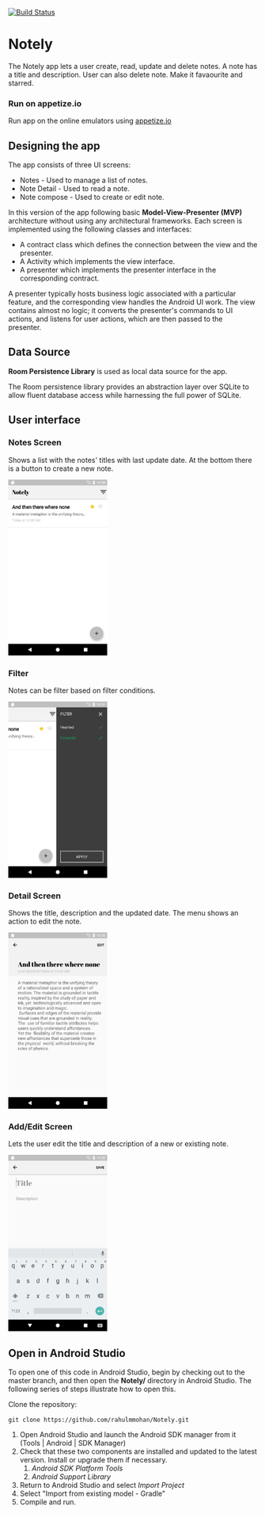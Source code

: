 [![Build Status](https://travis-ci.org/rahulmmohan/Notely.svg?branch=master)](https://travis-ci.org/rahulmmohan/Notely)

# Notely
The Notely app lets a user create, read, update and delete notes. A note has a title and description. User can also delete note.
Make it favaourite and starred.

### Run on appetize.io
Run app on the online emulators using [appetize.io](https://appetize.io/embed/12xmraz9deb1n1pbr66q87f1c8?device=nexus5&scale=75&orientation=portrait&osVersion=7.1)

## Designing the app
The app consists of three UI screens:

* Notes - Used to manage a list of notes.
* Note Detail - Used to read a note.
* Note compose - Used to create or edit note.

In this version of the app following basic **Model-View-Presenter (MVP)** architecture without using any architectural frameworks.
Each screen is implemented using the following classes and interfaces:

* A contract class which defines the connection between the view and the presenter.
* A Activity which implements the view interface.
* A presenter which implements the presenter interface in the corresponding contract.

A presenter typically hosts business logic associated with a particular feature, and the corresponding view handles the Android UI work. The view contains almost no logic; it converts the presenter's commands to UI actions, and listens for user actions, which are then passed to the presenter.

## Data Source
**Room Persistence Library** is used as local data source for the app.

The Room persistence library provides an abstraction layer over SQLite to allow fluent database access while harnessing the full power of SQLite.

## User interface

### Notes Screen
Shows a list with the notes' titles with last update date. At the bottom there is a button to create a new note.

<img src="https://github.com/rahulmmohan/Notely/blob/master/Exports/home.png" width=200px/>

### Filter
Notes can be filter based on filter conditions.

<img src="https://github.com/rahulmmohan/Notely/blob/master/Exports/filter.png" width=200px/>

### Detail Screen
Shows the title, description and the updated date. The menu shows an action to edit the note. 

<img src="https://github.com/rahulmmohan/Notely/blob/master/Exports/noteDetails.png" width=200px/>

### Add/Edit Screen
Lets the user edit the title and description of a new or existing note.

<img src="https://github.com/rahulmmohan/Notely/blob/master/Exports/noteCompose.png" width=200px/>

## Open in Android Studio
To open one of this code in Android Studio, begin by checking out to the master branch, and then open the **Notely/** directory in Android Studio. The following series of steps illustrate how to open this.
 
Clone the repository:
 
```
git clone https://github.com/rahulmmohan/Notely.git
```
 
1. Open Android Studio and launch the Android SDK manager from it (Tools | Android | SDK Manager)
1. Check that these two components are installed and updated to the latest version. Install or upgrade
   them if necessary.
   1. *Android SDK Platform Tools*
   2. *Android Support Library*
1. Return to Android Studio and select *Import Project*
1. Select "Import from existing model - Gradle"
1. Compile and run.
